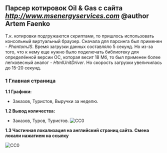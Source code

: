 ## Парсер котировок Oil & Gas с сайта *http://www.msenergyservices.com*  @author Artem Faenko

Т.к. котировки подгружаются скриптами, то пришлось использовать консольный виртуальный браузер.
Сначала для парсинга был применен - *PhantomJS*. Время загрузки данных составляло 5 секунд.
Но из-за того, что к нему еще нужно было подключать библиотеку для определённой версии ОС, которая весит 18 Мб, то был применен более легковесный аналог - *HtmlUnitDriver*.
Но скорость загрузки увеличилась до 15-20 секунд.
 

### 1 Главная страница
**1.1 Графики:** 
- Заказов, Туристов, Выручки за неделю.

**1.2 Вывод количества:** 
- Заказов, Туров, Туристов.
![CC0](https://github.com/webserverby/travel_spring_hibernate/blob/master/screenshots/ind_1.png)

**1.3 Частичная локализация на английский страниц сайта. Смена локали нажатием на ссылку** 

![CC0](https://github.com/webserverby/travel_spring_hibernate/blob/master/screenshots/lang_1.png)
